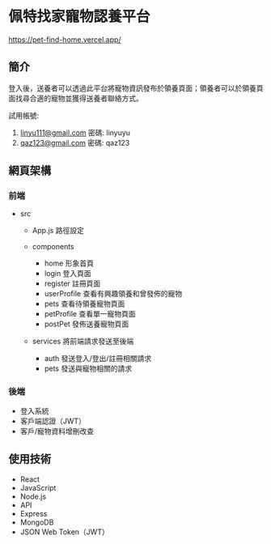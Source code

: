 # 佩特找家寵物認養平台

https://pet-find-home.vercel.app/

## 簡介
登入後，送養者可以透過此平台將寵物資訊發布於領養頁面；領養者可以於領養頁面找尋合適的寵物並獲得送養者聯絡方式。  

試用帳號:  
1. linyu111@gmail.com 密碼: linyuyu  
2. qaz123@gmail.com 密碼: qaz123

## 網頁架構
### 前端
- src
   - App.js 路徑設定 
   - components
      - home 形象首頁
      - login 登入頁面
      - register 註冊頁面
      - userProfile 查看有興趣領養和曾發佈的寵物
      - pets 查看待領養寵物頁面
      - petProfile 查看單一寵物頁面
      - postPet 發佈送養寵物頁面

    - services 將前端請求發送至後端
      - auth 發送登入/登出/註冊相關請求
      - pets 發送與寵物相關的請求

### 後端
- 登入系統
- 客戶端認證（JWT）
- 客戶/寵物資料增刪改查
## 使用技術
- React
- JavaScript
- Node.js
- API
- Express
- MongoDB
- JSON Web Token（JWT）
